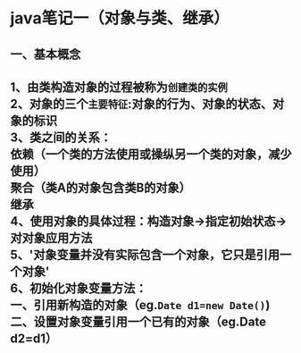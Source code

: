 java笔记一（对象与类、继承）
==
一、基本概念
--
1、由类构造对象的过程被称为`创建类的实例`<br>
2、对象的三个`主要特征`:对象的行为、对象的状态、对象的标识<br>
3、类之间的关系：<br>依赖（一个类的方法使用或操纵另一个类的对象，减少使用）<br>聚合（类A的对象包含类B的对象）<br>继承<br>
4、使用对象的具体过程：构造对象->指定初始状态->对对象应用方法<br>
5、'对象变量并没有实际包含一个对象，它只是引用一个对象'<br>
6、初始化对象变量方法：<br>一、引用新构造的对象（eg.`Date d1=new Date()`)<br>
二、设置对象变量引用一个已有的对象（eg.Date d2=d1）<br>
---


